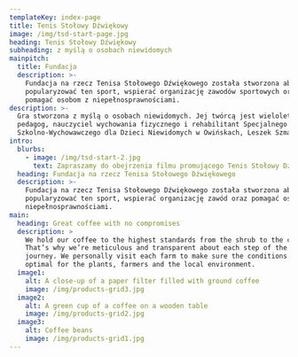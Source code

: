 ```yaml
---
templateKey: index-page
title: Tenis Stołowy Dźwiękowy
image: /img/tsd-start-page.jpg
heading: Tenis Stołowy Dźwiękowy
subheading: z myślą o osobach niewidomych
mainpitch:
  title: Fundacja
  description: >-
    Fundacja na rzecz Tenisa Stołowego Dźwiękowego została stworzona aby
    popularyzować ten sport, wspierać organizację zawodów sportowych oraz
    pomagać osobom z niepełnosprawnościami.
description: >-
  Gra stworzona z myślą o osobach niewidomych. Jej twórcą jest wieloletni
  pedagog, nauczyciel wychowania fizycznego i rehabilitant Specjalnego Ośrodka
  Szkolno-Wychowawczego dla Dzieci Niewidomych w Owińskach, Leszek Szmaj.
intro:
  blurbs:
    - image: /img/tsd-start-2.jpg
      text: Zapraszamy do obejrzenia filmu promującego Tenis Stołowy Dźwiękowy.
  heading: Fundacja na rzecz Tenisa Stołowego Dźwiękowego
  description: >-
    Fundacja na rzecz Tenisa Stołowego Dźwiękowego została stworzona aby
    popularyzować ten sport, wspierać organizację zawód oraz pomagać osobom z
    niepełnosprawnościami.
main:
  heading: Great coffee with no compromises
  description: >
    We hold our coffee to the highest standards from the shrub to the cup.
    That’s why we’re meticulous and transparent about each step of the coffee’s
    journey. We personally visit each farm to make sure the conditions are
    optimal for the plants, farmers and the local environment.
  image1:
    alt: A close-up of a paper filter filled with ground coffee
    image: /img/products-grid3.jpg
  image2:
    alt: A green cup of a coffee on a wooden table
    image: /img/products-grid2.jpg
  image3:
    alt: Coffee beans
    image: /img/products-grid1.jpg
---
```


